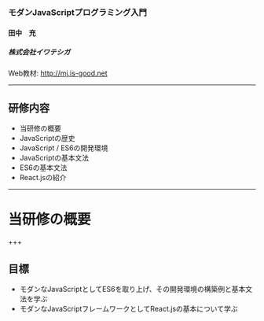 ### モダンJavaScriptプログラミング入門

#### 田中　充
##### 株式会社イワテシガ

Web教材: http://mj.is-good.net

---
## 研修内容

- 当研修の概要
- JavaScriptの歴史
- JavaScript / ES6の開発環境
- JavaScriptの基本文法
- ES6の基本文法
- React.jsの紹介

---
# 当研修の概要
+++

## 目標
- モダンなJavaScriptとしてES6を取り上げ、その開発環境の構築例と基本文法を学ぶ
- モダンなJavaScriptフレームワークとしてReact.jsの基本について学ぶ
